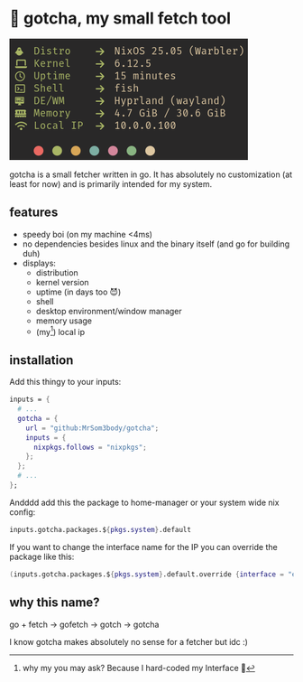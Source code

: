 # 🐹 gotcha, my small fetch tool

![preview](.github/assets/preview.png)

gotcha is a small fetcher written in go. It has absolutely no customization (at least for now) and is primarily intended for my system.

## features

- speedy boi (on my machine <4ms)
- no dependencies besides linux and the binary itself (and go for building duh)
- displays:
  - distribution
  - kernel version
  - uptime (in days too 😈)
  - shell
  - desktop environment/window manager
  - memory usage
  - (my[^1]) local ip

[^1]: why my you may ask? Because I hard-coded my Interface 🤡

## installation

Add this thingy to your inputs:

```nix
inputs = {
  # ...
  gotcha = {
    url = "github:MrSom3body/gotcha";
    inputs = {
      nixpkgs.follows = "nixpkgs";
    };
  };
  # ...
};
```

Andddd add this the package to home-manager or your system wide nix config:

```nix
inputs.gotcha.packages.${pkgs.system}.default
```

If you want to change the interface name for the IP you can override the package like this:

```nix
(inputs.gotcha.packages.${pkgs.system}.default.override {interface = "ens33";})
```

## why this name?

go + fetch -> gofetch -> gotch -> gotcha

I know gotcha makes absolutely no sense for a fetcher but idc :)
